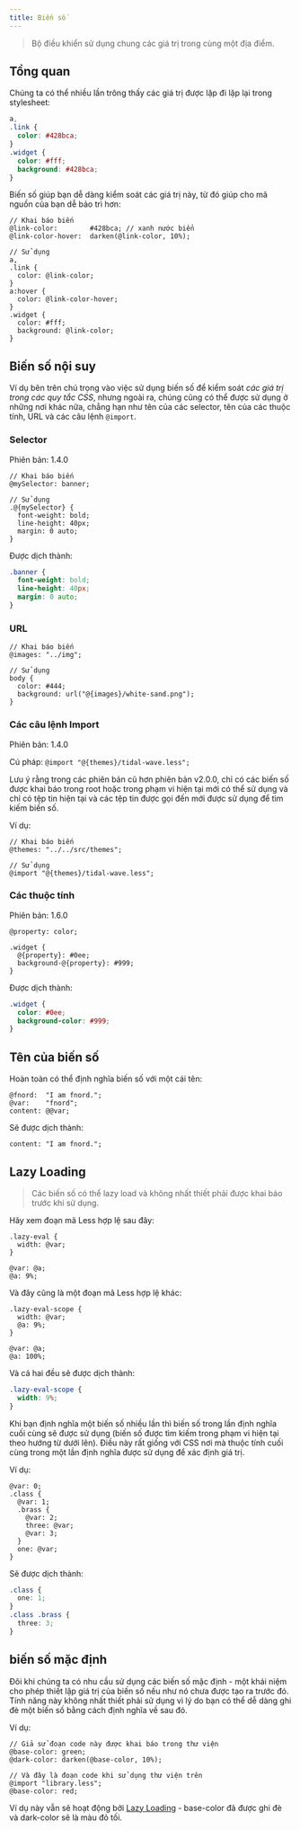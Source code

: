 ```yaml
---
title: Biến số
---
```


> Bộ điều khiển sử dụng chung các giá trị trong cùng một địa điểm.

## Tổng quan

Chúng ta có thể nhiều lần trông thấy các giá trị được lặp đi lặp lại trong stylesheet:

```css
a,
.link {
  color: #428bca;
}
.widget {
  color: #fff;
  background: #428bca;
}
```

Biến số giúp bạn dễ dàng kiểm soát các giá trị này, từ đó giúp cho mã nguồn của bạn dễ bảo trì hơn:

```less
// Khai báo biến
@link-color:        #428bca; // xanh nước biển
@link-color-hover:  darken(@link-color, 10%);

// Sử dụng
a,
.link {
  color: @link-color;
}
a:hover {
  color: @link-color-hover;
}
.widget {
  color: #fff;
  background: @link-color;
}
```

## Biến số nội suy

Ví dụ bên trên chú trọng vào việc sử dụng biến số để kiểm soát _các giá trị trong các quy tắc CSS_, nhưng ngoài ra, chúng cũng có thể được sử dụng ở những nơi khác nữa, chẳng hạn như tên của các selector, tên của các thuộc tính, URL và các câu lệnh `@import`.


### Selector

Phiên bản: 1.4.0

```less
// Khai báo biến
@mySelector: banner;

// Sử dụng
.@{mySelector} {
  font-weight: bold;
  line-height: 40px;
  margin: 0 auto;
}
```
Được dịch thành:

```css
.banner {
  font-weight: bold;
  line-height: 40px;
  margin: 0 auto;
}
```

### URL

```less
// Khai báo biến
@images: "../img";

// Sử dụng
body {
  color: #444;
  background: url("@{images}/white-sand.png");
}
```

### Các câu lệnh Import

Phiên bản: 1.4.0

Cú pháp: `@import "@{themes}/tidal-wave.less";`

Lưu ý rằng trong các phiên bản cũ hơn phiên bản v2.0.0, chỉ có các biến số được khai báo trong root hoặc trong phạm vi hiện tại mới có thể sử dụng và chỉ có tệp tin hiện tại và các tệp tin được gọi đến mới được sử dụng để tìm kiếm biến số.

Ví dụ:

```less
// Khai báo biến
@themes: "../../src/themes";

// Sử dụng
@import "@{themes}/tidal-wave.less";
```

### Các thuộc tính

Phiên bản: 1.6.0

```less
@property: color;

.widget {
  @{property}: #0ee;
  background-@{property}: #999;
}
```

Được dịch thành:

```css
.widget {
  color: #0ee;
  background-color: #999;
}
```

## Tên của biến số

Hoàn toàn có thể định nghĩa biến số với một cái tên:

```less
@fnord:  "I am fnord.";
@var:    "fnord";
content: @@var;
```

Sẽ được dịch thành:

```
content: "I am fnord.";
```

## Lazy Loading

> Các biến số có thể lazy load và không nhất thiết phải được khai báo trước khi sử dụng.

Hãy xem đoạn mã Less hợp lệ sau đây:

```less
.lazy-eval {
  width: @var;
}

@var: @a;
@a: 9%;
```
Và đây cũng là một đoạn mã Less hợp lệ khác:

```less
.lazy-eval-scope {
  width: @var;
  @a: 9%;
}

@var: @a;
@a: 100%;
```
Và cả hai đều sẽ được dịch thành:

```css
.lazy-eval-scope {
  width: 9%;
}
```

Khi bạn định nghĩa một biến số nhiều lần thì biến số trong lần định nghĩa cuối cùng sẽ được sử dụng (biến số được tìm kiếm trong phạm vi hiện tại theo hướng từ dưới lên). Điều này rất giống với CSS nơi mà thuộc tính cuối cùng trong một lần định nghĩa được sử dụng để xác định giá trị.

Ví dụ:

```less
@var: 0;
.class {
  @var: 1;
  .brass {
    @var: 2;
    three: @var;
    @var: 3;
  }
  one: @var;
}
```
Sẽ được dịch thành:

```css
.class {
  one: 1;
}
.class .brass {
  three: 3;
}
```

## biến số mặc định

Đôi khi chúng ta có nhu cầu sử dụng các biến số mặc định - một khái niệm cho phép thiết lập giá trị của biến số nếu như nó chưa được tạo ra trước đó. Tính năng này không nhất thiết phải sử dụng vì lý do bạn có thể dễ dàng ghi đè một biến số bằng cách định nghĩa về sau đó.

Ví dụ:

```less
// Giả sử đoạn code này được khai báo trong thư viện
@base-color: green;
@dark-color: darken(@base-color, 10%);

// Và đây là đoạn code khi sử dụng thư viện trên
@import "library.less";
@base-color: red;
```

Ví dụ này vẫn sẽ hoạt động bởi [Lazy Loading](#variables-feature-lazy-loading) - base-color đã được ghi đè và dark-color sẽ là màu đỏ tối.
